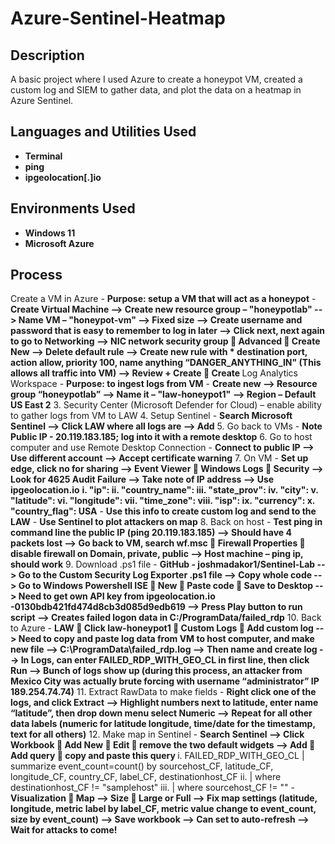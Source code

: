 # Azure-Sentinel-Heatmap

<h2>Description</h2>
A basic project where I used Azure to create a honeypot VM, created a custom log and SIEM to gather data, and plot the data on a heatmap in Azure Sentinel.
<br />


<h2>Languages and Utilities Used</h2>

- <b>Terminal</b> 
- <b>ping</b> 
- <b>ipgeolocation[.]io</b> 

<h2>Environments Used </h2>

- <b>Windows 11</b>
- <b>Microsoft Azure</b>

<h2>Process</h2> 
Create a VM in Azure
- <b>Purpose: setup a VM that will act as a honeypot</b>
- <b>Create Virtual Machine --> Create new resource group – "honeypotlab" --> Name VM – "honeypot-vm" --> Fixed size --> Create username and password that is easy to remember to log in later --> Click next, next again to go to Networking --> NIC network security group  Advanced  Create New --> Delete default rule --> Create new rule with * destination port, action allow, priority 100, name anything “DANGER_ANYTHING_IN" (This allows all traffic into VM) --> Review + Create  Create </b>
Log Analytics Workspace
- <b>Purpose: to ingest logs from VM</b>
- <b>Create new --> Resource group “honeypotlab” --> Name it – "law-honeypot1" --> Region – Default US East 2</b>
3.	Security Center (Microsoft Defender for Cloud) – enable ability to gather logs from VM to LAW
4.	Setup Sentinel
- <b>Search Microsoft Sentinel --> Click LAW where all logs are --> Add</b>
5.	Go back to VMs
- <b>Note Public IP - 20.119.183.185; log into it with a remote desktop</b>
6.	Go to host computer and use Remote Desktop Connection
- <b>Connect to public IP --> Use different account --> Accept certificate warning</b>
7.	On VM
- <b>Set up edge, click no for sharing --> Event Viewer  Windows Logs  Security --> Look for 4625 Audit Failure --> Take note of IP address --> Use ipgeolocation.io</b>
<b>i.	"ip": 
ii.	"country_name": 
iii.	"state_prov":  
iv.	"city": 
v.	"latitude": 
vi.	"longitude": 
vii.	"time_zone": 
viii.	"isp": 
ix.	"currency": 
x.	"country_flag": USA</b>
- <b>Use this info to create custom log and send to the LAW</b>
- <b>Use Sentinel to plot attackers on map</b>
8.	Back on host
- <b>Test ping in command line the public IP (ping 20.119.183.185) --> Should have 4 packets lost --> Go back to VM, search wf.msc  Firewall Properties  disable firewall on Domain, private, public --> Host machine – ping ip, should work</b>
9.	Download .ps1 file
- <b>GitHub - joshmadakor1/Sentinel-Lab --> Go to the Custom Security Log Exporter .ps1 file --> Copy whole code --> Go to Windows Powershell ISE  New  Paste code  Save to Desktop --> Need to get own API key from ipgeolocation.io -0130bdb421fd474d8cb3d085d9edb619 --> Press Play button to run script --> Creates failed logon data in C:/ProgramData/failed_rdp</b>
10.	Back to Azure
- <b>LAW  Click law-honeypot1  Custom Logs  Add custom log --> Need to copy and paste log data from VM to host computer, and make new file --> C:\ProgramData\failed_rdp.log --> Then name and create log --> In Logs, can enter FAILED_RDP_WITH_GEO_CL in first line, then click Run --> Bunch of logs show up (during this process, an attacker from Mexico City was actually brute forcing with username “administrator” IP 189.254.74.74)</b>
11.	Extract RawData to make fields
- <b>Right click one of the logs, and click Extract --> Highlight numbers next to latitude, enter name “latitude”, then drop down menu select Numeric --> Repeat for all other data labels (numeric for latitude longitude, time/date for the timestamp, text for all others)</b>
12.	Make map in Sentinel
- <b>Search Sentinel --> Click Workbook  Add New  Edit  remove the two default widgets --> Add  Add query  copy and paste this query </b>
i.	FAILED_RDP_WITH_GEO_CL | summarize event_count=count() by sourcehost_CF, latitude_CF, longitude_CF, country_CF, label_CF, destinationhost_CF
ii.	| where destinationhost_CF != "samplehost"
iii.	| where sourcehost_CF != ""
- <b>Visualization  Map --> Size  Large or Full --> Fix map settings (latitude, longitude, metric label by label_CF, metric value change to event_count, size by event_count) --> Save workbook --> Can set to auto-refresh --> Wait for attacks to come!</b>


<!--
 ```diff
- text in red
+ text in green
! text in orange
# text in gray
@@ text in purple (and bold)@@
```
--!>
